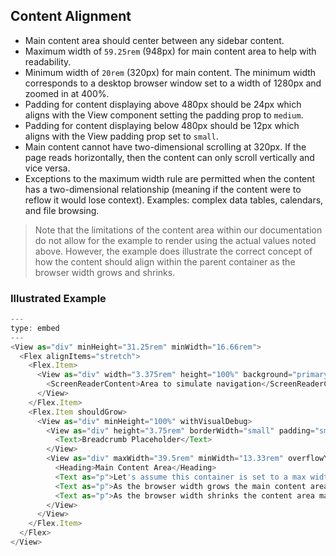 
## Content Alignment

- Main content area should center between any sidebar content.
- Maximum width of `59.25rem` (948px) for main content area to help with readability.
- Minimum width of `20rem` (320px) for main content. The minimum width corresponds to a desktop browser window set to a width of 1280px and zoomed in at 400%.
- Padding for content displaying above 480px should be 24px which aligns with the View component setting the padding prop to `medium`.
- Padding for content displaying below 480px should be 12px which aligns with the View padding prop set to `small`.
- Main content cannot have two-dimensional scrolling at 320px. If the page reads horizontally, then the content can only scroll vertically and vice versa.
- Exceptions to the maximum width rule are permitted when the content has a two-dimensional relationship (meaning if the content were to reflow it would lose context). Examples: complex data tables, calendars, and file browsing.

> Note that the limitations of the content area within our documentation do not allow for the example to render using the actual values noted above. However, the example does illustrate the correct concept of how the content should align within the parent container as the browser width grows and shrinks.

### Illustrated Example

```javascript
---
type: embed
---
<View as="div" minHeight="31.25rem" minWidth="16.66rem">
  <Flex alignItems="stretch">
    <Flex.Item>
      <View as="div" width="3.375rem" height="100%" background="primary-inverse">
        <ScreenReaderContent>Area to simulate navigation</ScreenReaderContent>
      </View>
    </Flex.Item>
    <Flex.Item shouldGrow>
      <View as="div" minHeight="100%" withVisualDebug>
        <View as="div" height="3.75rem" borderWidth="small" padding="small">
          <Text>Breadcrumb Placeholder</Text>
        </View>
        <View as="div" maxWidth="39.5rem" minWidth="13.33rem" overflowY="auto" padding="medium" margin="0 auto" borderWidth="medium" borderColor="danger">
          <Heading>Main Content Area</Heading>
          <Text as="p">Let's assume this container is set to a max width specified above.</Text>
          <Text as="p">As the browser width grows the main content area centers within the allowed space.</Text>
          <Text as="p">As the browser width shrinks the content area maintains the specified padding and doesn't collapse below the minimum width set.</Text>
        </View>
      </View>
    </Flex.Item>
  </Flex>
</View>
```


